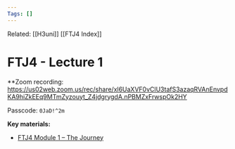 ```yaml
---
Tags: []
---
```

Related:  [[H3uni]] [[FTJ4 Index]]
# FTJ4 - Lecture 1

**Zoom recording:  
https://us02web.zoom.us/rec/share/xl6UaXVF0vClU3tafS3azaqRVAnEnvpdKA9hiZkEEq9MTmZyzouyt_Z4jdgrygdA.nPBMZxFrwspOk2HY

Passcode: `0JaD!^2m`

**Key materials:**

-   [FTJ4 Module 1 – The Journey](https://www.h3uni.org/wp-content/uploads/2022/06/FTJ4-Module-1-The-Journey.pptx)